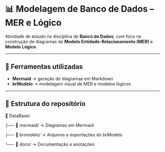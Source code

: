 # 📊 Modelagem de Banco de Dados – MER e Lógico

Atividade de estudo na disciplina de **Banco de Dados**, com foco na construção de diagramas de **Modelo Entidade-Relacionamento (MER)** e **Modelo Lógico**.

---

## 🔧 Ferramentas utilizadas

- **Mermaid** → geração de diagramas em Markdown  
- **brModelo** → modelagem visual de MER e modelos lógicos  

---

## 📂 Estrutura do repositório

📁 DataBase/

├── 📁 mermaid/ → Diagramas em Mermaid

├── 📁 brmodelo/ → Arquivos e exportações do brModelo

└── 📁 docs/ → Documentação e anotações
